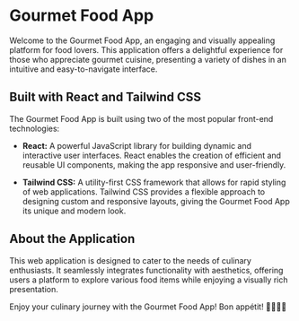 # Gourmet Food App

Welcome to the Gourmet Food App, an engaging and visually appealing platform for food lovers. This application offers a delightful experience for those who appreciate gourmet cuisine, presenting a variety of dishes in an intuitive and easy-to-navigate interface.

## Built with React and Tailwind CSS

The Gourmet Food App is built using two of the most popular front-end technologies:

- **React:** A powerful JavaScript library for building dynamic and interactive user interfaces. React enables the creation of efficient and reusable UI components, making the app responsive and user-friendly.

- **Tailwind CSS:** A utility-first CSS framework that allows for rapid styling of web applications. Tailwind CSS provides a flexible approach to designing custom and responsive layouts, giving the Gourmet Food App its unique and modern look.

## About the Application

This web application is designed to cater to the needs of culinary enthusiasts. It seamlessly integrates functionality with aesthetics, offering users a platform to explore various food items while enjoying a visually rich presentation.

Enjoy your culinary journey with the Gourmet Food App! Bon appétit! 🌮🍕🥗🍔
